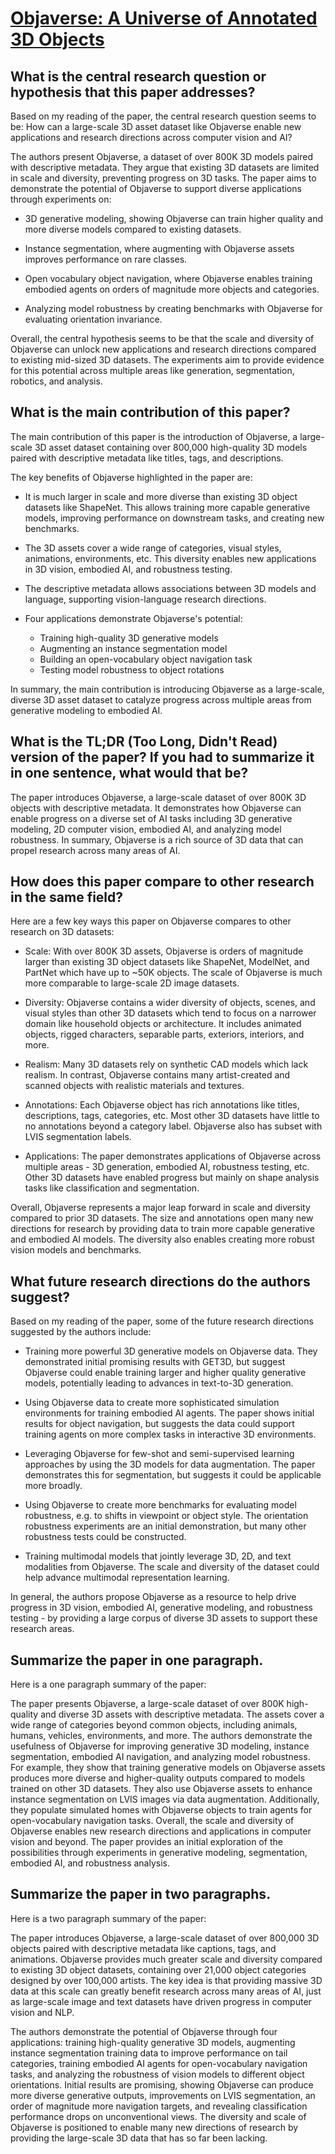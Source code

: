 # [Objaverse: A Universe of Annotated 3D Objects](https://arxiv.org/abs/2212.08051)

## What is the central research question or hypothesis that this paper addresses?

 Based on my reading of the paper, the central research question seems to be: How can a large-scale 3D asset dataset like Objaverse enable new applications and research directions across computer vision and AI?

The authors present Objaverse, a dataset of over 800K 3D models paired with descriptive metadata. They argue that existing 3D datasets are limited in scale and diversity, preventing progress on 3D tasks. The paper aims to demonstrate the potential of Objaverse to support diverse applications through experiments on:

- 3D generative modeling, showing Objaverse can train higher quality and more diverse models compared to existing datasets. 

- Instance segmentation, where augmenting with Objaverse assets improves performance on rare classes.

- Open vocabulary object navigation, where Objaverse enables training embodied agents on orders of magnitude more objects and categories. 

- Analyzing model robustness by creating benchmarks with Objaverse for evaluating orientation invariance.

Overall, the central hypothesis seems to be that the scale and diversity of Objaverse can unlock new applications and research directions compared to existing mid-sized 3D datasets. The experiments aim to provide evidence for this potential across multiple areas like generation, segmentation, robotics, and analysis.


## What is the main contribution of this paper?

 The main contribution of this paper is the introduction of Objaverse, a large-scale 3D asset dataset containing over 800,000 high-quality 3D models paired with descriptive metadata like titles, tags, and descriptions. 

The key benefits of Objaverse highlighted in the paper are:

- It is much larger in scale and more diverse than existing 3D object datasets like ShapeNet. This allows training more capable generative models, improving performance on downstream tasks, and creating new benchmarks.

- The 3D assets cover a wide range of categories, visual styles, animations, environments, etc. This diversity enables new applications in 3D vision, embodied AI, and robustness testing.

- The descriptive metadata allows associations between 3D models and language, supporting vision-language research directions.

- Four applications demonstrate Objaverse's potential:
    - Training high-quality 3D generative models
    - Augmenting an instance segmentation model
    - Building an open-vocabulary object navigation task 
    - Testing model robustness to object rotations

In summary, the main contribution is introducing Objaverse as a large-scale, diverse 3D asset dataset to catalyze progress across multiple areas from generative modeling to embodied AI.


## What is the TL;DR (Too Long, Didn't Read) version of the paper? If you had to summarize it in one sentence, what would that be?

 The paper introduces Objaverse, a large-scale dataset of over 800K 3D objects with descriptive metadata. It demonstrates how Objaverse can enable progress on a diverse set of AI tasks including 3D generative modeling, 2D computer vision, embodied AI, and analyzing model robustness. In summary, Objaverse is a rich source of 3D data that can propel research across many areas of AI.


## How does this paper compare to other research in the same field?

 Here are a few key ways this paper on Objaverse compares to other research on 3D datasets:

- Scale: With over 800K 3D assets, Objaverse is orders of magnitude larger than existing 3D object datasets like ShapeNet, ModelNet, and PartNet which have up to ~50K objects. The scale of Objaverse is much more comparable to large-scale 2D image datasets.

- Diversity: Objaverse contains a wider diversity of objects, scenes, and visual styles than other 3D datasets which tend to focus on a narrower domain like household objects or architecture. It includes animated objects, rigged characters, separable parts, exteriors, interiors, and more.

- Realism: Many 3D datasets rely on synthetic CAD models which lack realism. In contrast, Objaverse contains many artist-created and scanned objects with realistic materials and textures.

- Annotations: Each Objaverse object has rich annotations like titles, descriptions, tags, categories, etc. Most other 3D datasets have little to no annotations beyond a category label. Objaverse also has subset with LVIS segmentation labels.

- Applications: The paper demonstrates applications of Objaverse across multiple areas - 3D generation, embodied AI, robustness testing, etc. Other 3D datasets have enabled progress but mainly on shape analysis tasks like classification and segmentation.

Overall, Objaverse represents a major leap forward in scale and diversity compared to prior 3D datasets. The size and annotations open many new directions for research by providing data to train more capable generative and embodied AI models. The diversity also enables creating more robust vision models and benchmarks.


## What future research directions do the authors suggest?

 Based on my reading of the paper, some of the future research directions suggested by the authors include:

- Training more powerful 3D generative models on Objaverse data. They demonstrated initial promising results with GET3D, but suggest Objaverse could enable training larger and higher quality generative models, potentially leading to advances in text-to-3D generation.

- Using Objaverse data to create more sophisticated simulation environments for training embodied AI agents. The paper shows initial results for object navigation, but suggests the data could support training agents on more complex tasks in interactive 3D environments.

- Leveraging Objaverse for few-shot and semi-supervised learning approaches by using the 3D models for data augmentation. The paper demonstrates this for segmentation, but suggests it could be applicable more broadly.

- Using Objaverse to create more benchmarks for evaluating model robustness, e.g. to shifts in viewpoint or object style. The orientation robustness experiments are an initial demonstration, but many other robustness tests could be constructed.

- Training multimodal models that jointly leverage 3D, 2D, and text modalities from Objaverse. The scale and diversity of the dataset could help advance multimodal representation learning.

In general, the authors propose Objaverse as a resource to help drive progress in 3D vision, embodied AI, generative modeling, and robustness testing - by providing a large corpus of diverse 3D assets to support these research areas.


## Summarize the paper in one paragraph.

 Here is a one paragraph summary of the paper:

The paper presents Objaverse, a large-scale dataset of over 800K high-quality and diverse 3D assets with descriptive metadata. The assets cover a wide range of categories beyond common objects, including animals, humans, vehicles, environments, and more. The authors demonstrate the usefulness of Objaverse for improving generative 3D modeling, instance segmentation, embodied AI navigation, and analyzing model robustness. For example, they show that training generative models on Objaverse assets produces more diverse and higher-quality outputs compared to models trained on other 3D datasets. They also use Objaverse assets to enhance instance segmentation on LVIS images via data augmentation. Additionally, they populate simulated homes with Objaverse objects to train agents for open-vocabulary navigation tasks. Overall, the scale and diversity of Objaverse enables new research directions and applications in computer vision and beyond. The paper provides an initial exploration of the possibilities through experiments in generative modeling, segmentation, embodied AI, and robustness analysis.


## Summarize the paper in two paragraphs.

 Here is a two paragraph summary of the paper:

The paper introduces Objaverse, a large-scale dataset of over 800,000 3D objects paired with descriptive metadata like captions, tags, and animations. Objaverse provides much greater scale and diversity compared to existing 3D object datasets, containing over 21,000 object categories designed by over 100,000 artists. The key idea is that providing massive 3D data at this scale can greatly benefit research across many areas of AI, just as large-scale image and text datasets have driven progress in computer vision and NLP. 

The authors demonstrate the potential of Objaverse through four applications: training high-quality generative 3D models, augmenting instance segmentation training data to improve performance on tail categories, training embodied AI agents for open-vocabulary navigation tasks, and analyzing the robustness of vision models to different object orientations. Initial results are promising, showing Objaverse can produce more diverse generative outputs, improvements on LVIS segmentation, an order of magnitude more navigation targets, and revealing classification performance drops on unconventional views. The diversity and scale of Objaverse is positioned to enable many new directions of research by providing the large-scale 3D data that has so far been lacking.
